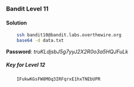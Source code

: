 ### Bandit Level 11

#### Solution
```bash
	ssh bandit10@bandit.labs.overthewire.org
	base64 -d data.txt
```
**Password**: *truKLdjsbJ5g7yyJ2X2R0o3a5HQJFuLk*


##### Key for Level 12
```
	IFukwKGsFW8MOq3IRFqrxE1hxTNEbUPR
```
